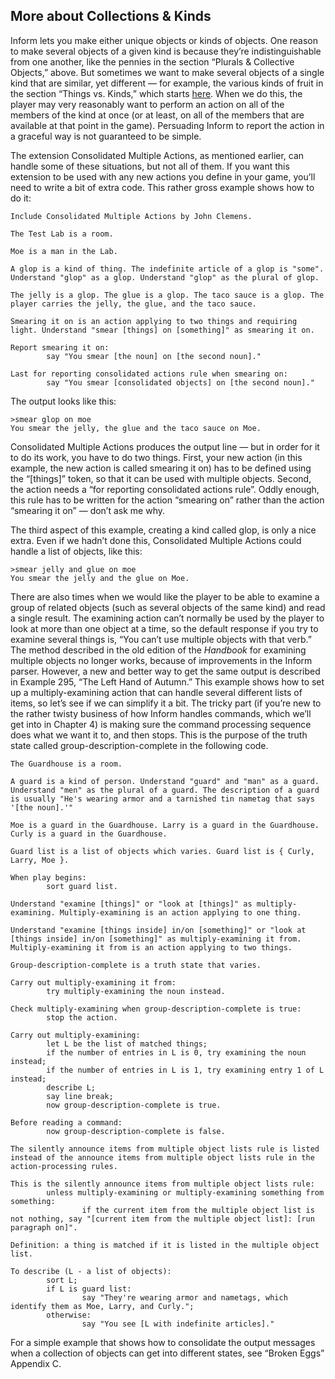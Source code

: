 ## More about Collections &amp; Kinds

Inform lets you make either unique objects or kinds of objects. One reason to make several objects of a given kind is because they’re indistinguishable from one another, like the pennies in the section “Plurals &amp; Collective Objects,” above. But sometimes we want to make several objects of a single kind that are similar, yet different — for example, the various kinds of fruit in the section “Things vs. Kinds,” which starts [here](../chapter_3_things/things_vs_kinds.md#things-vs-kinds). When we do this, the player may very reasonably want to perform an action on all of the members of the kind at once (or at least, on all of the members that are available at that point in the game). Persuading Inform to report the action in a graceful way is not guaranteed to be simple.

The extension Consolidated Multiple Actions, as mentioned earlier, can handle some of these situations, but not all of them. If you want this extension to be used with any new actions you define in your game, you’ll need to write a bit of extra code. This rather gross example shows how to do it:

```inform7
Include Consolidated Multiple Actions by John Clemens.

The Test Lab is a room.

Moe is a man in the Lab.

A glop is a kind of thing. The indefinite article of a glop is "some". Understand "glop" as a glop. Understand "glop" as the plural of glop.

The jelly is a glop. The glue is a glop. The taco sauce is a glop. The player carries the jelly, the glue, and the taco sauce.

Smearing it on is an action applying to two things and requiring light. Understand "smear [things] on [something]" as smearing it on.

Report smearing it on:
        say "You smear [the noun] on [the second noun]."

Last for reporting consolidated actions rule when smearing on:
        say "You smear [consolidated objects] on [the second noun]."
```

The output looks like this:

```
>smear glop on moe
You smear the jelly, the glue and the taco sauce on Moe.
```

Consolidated Multiple Actions produces the output line — but in order for it to do its work, you have to do two things. First, your new action (in this example, the new action is called smearing it on) has to be defined using the “[things]” token, so that it can be used with multiple objects. Second, the action needs a “for reporting consolidated actions rule”. Oddly enough, this rule has to be written for the action “smearing on” rather than the action “smearing it on” — don’t ask me why.

The third aspect of this example, creating a kind called glop, is only a nice extra. Even if we hadn’t done this, Consolidated Multiple Actions could handle a list of objects, like this:

```
>smear jelly and glue on moe
You smear the jelly and the glue on Moe.
```

There are also times when we would like the player to be able to examine a group of related objects (such as several objects of the same kind) and read a single result. The examining action can’t normally be used by the player to look at more than one object at a time, so the default response if you try to examine several things is, “You can’t use multiple objects with that verb.” The method described in the old edition of the _Handbook_ for examining multiple objects no longer works, because of improvements in the Inform parser. However, a new and better way to get the same output is described in Example 295, “The Left Hand of Autumn.” This example shows how to set up a multiply-examining action that can handle several different lists of items, so let’s see if we can simplify it a bit. The tricky part (if you’re new to the rather twisty business of how Inform handles commands, which we’ll get into in Chapter 4) is making sure the command processing sequence does what we want it to, and then stops. This is the purpose of the truth state called group-description-complete in the following code.

```inform7
The Guardhouse is a room.

A guard is a kind of person. Understand "guard" and "man" as a guard. Understand "men" as the plural of a guard. The description of a guard is usually "He's wearing armor and a tarnished tin nametag that says '[the noun].'"

Moe is a guard in the Guardhouse. Larry is a guard in the Guardhouse. Curly is a guard in the Guardhouse.

Guard list is a list of objects which varies. Guard list is { Curly, Larry, Moe }.

When play begins:
        sort guard list.

Understand "examine [things]" or "look at [things]" as multiply-examining. Multiply-examining is an action applying to one thing.

Understand "examine [things inside] in/on [something]" or "look at [things inside] in/on [something]" as multiply-examining it from. Multiply-examining it from is an action applying to two things.

Group-description-complete is a truth state that varies.

Carry out multiply-examining it from:
        try multiply-examining the noun instead.

Check multiply-examining when group-description-complete is true:
        stop the action.

Carry out multiply-examining:
        let L be the list of matched things;
        if the number of entries in L is 0, try examining the noun instead;
        if the number of entries in L is 1, try examining entry 1 of L instead;
        describe L;
        say line break;
        now group-description-complete is true.

Before reading a command:
        now group-description-complete is false.

The silently announce items from multiple object lists rule is listed instead of the announce items from multiple object lists rule in the action-processing rules.

This is the silently announce items from multiple object lists rule:
        unless multiply-examining or multiply-examining something from something:
                if the current item from the multiple object list is not nothing, say "[current item from the multiple object list]: [run paragraph on]".

Definition: a thing is matched if it is listed in the multiple object list.

To describe (L - a list of objects):
        sort L;
        if L is guard list:
                say "They're wearing armor and nametags, which identify them as Moe, Larry, and Curly.";
        otherwise:
                say "You see [L with indefinite articles]."
```

For a simple example that shows how to consolidate the output messages when a collection of objects can get into different states, see “Broken Eggs” Appendix C.
